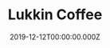 ---
title: Lukkin Coffee
linktitle: Lukkin Coffee
type: book
date: 2019-12-12T00:00:00.000Z
draft: false
authors:
- admin
tags:
- Financial Data
- Earnings Reports
categories:
- Finance and Financial Management Services
- Finance, General
cip_code: '52.0801'
weight: 40
cips:
- 52.08) Finance and Financial Management Services
- 52.0801) Finance, General
---